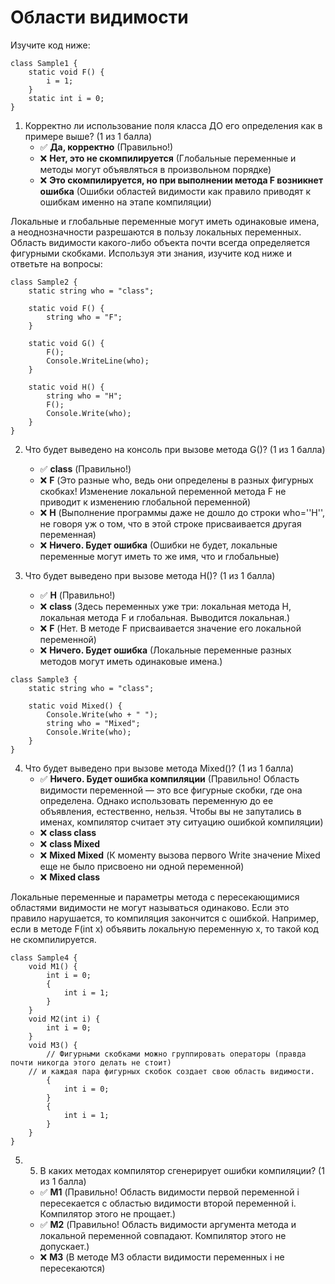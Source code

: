 # Области видимости

Изучите код ниже:
```
class Sample1 {
	static void F() {
		i = 1;
	}
	static int i = 0;
}
```

1. Корректно ли использование поля класса ДО его определения как в примере выше? (1 из 1 балла)
   * ✅ **Да, корректно** (Правильно!)
   * ❌ **Нет, это не скомпилируется** (Глобальные переменные и методы могут объявляться в произвольном порядке)
   * ❌ **Это скомпилируется, но при выполнении метода F возникнет ошибка** (Ошибки областей видимости как правило приводят к ошибкам именно на этапе компиляции)

Локальные и глобальные переменные могут иметь одинаковые имена, а неоднозначности разрешаются в пользу локальных переменных. Область видимости какого-либо объекта почти всегда определяется фигурными скобками. Используя эти знания, изучите код ниже и ответьте на вопросы:
```
class Sample2 {
	static string who = "class";
	
	static void F() {
		string who = "F";
	}
	
	static void G() {
		F();
		Console.WriteLine(who);
	}
	
	static void H() {
		string who = "H";
		F();
		Console.Write(who);
	}
}
```

2. Что будет выведено на консоль при вызове метода G()? (1 из 1 балла)
   * ✅ **class** (Правильно!)
   * ❌ **F** (Это разные who, ведь они определены в разных фигурных скобках! Изменение локальной переменной метода F не приводит к изменению глобальной переменной)
   * ❌ **H** (Выполнение программы даже не дошло до строки who=''H'', не говоря уж о том, что в этой строке присваивается другая переменная)
   * ❌ **Ничего. Будет ошибка** (Ошибки не будет, локальные переменные могут иметь то же имя, что и глобальные)


3. Что будет выведено при вызове метода H()? (1 из 1 балла)
   * ✅ **H** (Правильно!)
   * ❌ **class** (Здесь переменных уже три: локальная метода H, локальная метода F и глобальная. Выводится локальная.)
   * ❌ **F** (Нет. В методе F присваивается значение его локальной переменной)
   * ❌ **Ничего. Будет ошибка** (Локальные переменные разных методов могут иметь одинаковые имена.)


```
class Sample3 {
	static string who = "class";
	
	static void Mixed() {
		Console.Write(who + " ");
		string who = "Mixed";
		Console.Write(who);
	}
}
```

4. Что будет выведено при вызове метода Mixed()? (1 из 1 балла)
   * ✅ **Ничего. Будет ошибка компиляции** (Правильно! Область видимости переменной — это все фигурные скобки, где она определена. Однако использовать переменную до ее объявления, естественно, нельзя. Чтобы вы не запутались в именах, компилятор считает эту ситуацию ошибкой компиляции)
   * ❌ **class class**
   * ❌ **class Mixed**
   * ❌ **Mixed Mixed** (К моменту вызова первого Write значение Mixed еще не было присвоено ни одной переменной)
   * ❌ **Mixed class**

Локальные переменные и параметры метода с пересекающимися областями видимости не могут называться одинаково. Если это правило нарушается, то компиляция закончится с ошибкой. Например, если в методе F(int x) объявить локальную переменную x, то такой код не скомпилируется.
```
class Sample4 {
	void M1() {
		int i = 0;
		{
			int i = 1;
		}
	}
	void M2(int i) {
		int i = 0;
	}
	void M3() {
		// Фигурными скобками можно группировать операторы (правда почти никогда этого делать не стоит)
    // и каждая пара фигурных скобок создает свою область видимости.
		{
			int i = 0;
		}
		{
			int i = 1;
		}
	}
}
```

5. 5. В каких методах компилятор сгенерирует ошибки компиляции? (1 из 1 балла)
   * ✅ **M1** (Правильно! Область видимости первой переменной i пересекается с областью видимости второй переменной i. Компилятор этого не прощает.)
   * ✅ **M2** (Правильно! Область видимости аргумента метода и локальной переменной совпадают. Компилятор этого не допускает.)
   * ❌ **M3** (В методе M3 области видимости переменных i не пересекаются)
